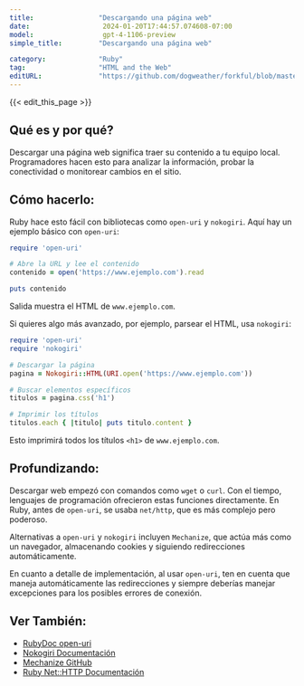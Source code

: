 ```yaml
---
title:                "Descargando una página web"
date:                  2024-01-20T17:44:57.074608-07:00
model:                 gpt-4-1106-preview
simple_title:         "Descargando una página web"

category:             "Ruby"
tag:                  "HTML and the Web"
editURL:              "https://github.com/dogweather/forkful/blob/master/content/es/ruby/downloading-a-web-page.md"
---
```


{{< edit_this_page >}}

## Qué es y por qué?
Descargar una página web significa traer su contenido a tu equipo local. Programadores hacen esto para analizar la información, probar la conectividad o monitorear cambios en el sitio.

## Cómo hacerlo:
Ruby hace esto fácil con bibliotecas como `open-uri` y `nokogiri`. Aquí hay un ejemplo básico con `open-uri`:

```ruby
require 'open-uri'

# Abre la URL y lee el contenido
contenido = open('https://www.ejemplo.com').read

puts contenido
```

Salida muestra el HTML de `www.ejemplo.com`.

Si quieres algo más avanzado, por ejemplo, parsear el HTML, usa `nokogiri`:

```ruby
require 'open-uri'
require 'nokogiri'

# Descargar la página
pagina = Nokogiri::HTML(URI.open('https://www.ejemplo.com'))

# Buscar elementos específicos
titulos = pagina.css('h1')

# Imprimir los títulos
titulos.each { |titulo| puts titulo.content }
```

Esto imprimirá todos los títulos `<h1>` de `www.ejemplo.com`.

## Profundizando:
Descargar web empezó con comandos como `wget` o `curl`. Con el tiempo, lenguajes de programación ofrecieron estas funciones directamente. En Ruby, antes de `open-uri`, se usaba `net/http`, que es más complejo pero poderoso.

Alternativas a `open-uri` y `nokogiri` incluyen `Mechanize`, que actúa más como un navegador, almacenando cookies y siguiendo redirecciones automáticamente.

En cuanto a detalle de implementación, al usar `open-uri`, ten en cuenta que maneja automáticamente las redirecciones y siempre deberías manejar excepciones para los posibles errores de conexión.

## Ver También:
- [RubyDoc open-uri](https://rubydoc.info/stdlib/open-uri)
- [Nokogiri Documentación](https://nokogiri.org)
- [Mechanize GitHub](https://github.com/sparklemotion/mechanize)
- [Ruby Net::HTTP Documentación](https://ruby-doc.org/stdlib-2.7.1/libdoc/net/http/rdoc/Net/HTTP.html)
